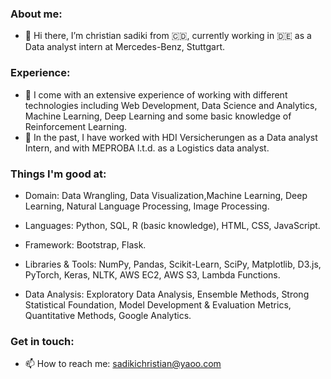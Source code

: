 
### About me: 
- 👋 Hi there, I’m christian sadiki from 🇨🇩, currently working in 🇩🇪 as a Data analyst intern at Mercedes-Benz, Stuttgart. 

### Experience: 
- 🌱 I come with an extensive experience of working with different technologies including Web Development, Data Science and Analytics, Machine Learning, Deep Learning and some basic knowledge of Reinforcement Learning.
- 👀 In the past, I have worked with HDI Versicherungen as a Data analyst Intern, and with MEPROBA l.t.d. as a Logistics data analyst.

### Things I'm good at: 

* Domain: Data Wrangling, Data Visualization,Machine Learning, Deep Learning, Natural Language Processing, Image Processing.

* Languages: Python, SQL, R (basic knowledge), HTML, CSS, JavaScript.

* Framework: Bootstrap, Flask.

* Libraries & Tools: NumPy, Pandas, Scikit-Learn, SciPy, Matplotlib, D3.js, PyTorch, Keras, NLTK, AWS EC2, AWS S3, Lambda Functions.

* Data Analysis: Exploratory Data Analysis, Ensemble Methods, Strong Statistical Foundation, Model Development & Evaluation Metrics, Quantitative Methods, Google Analytics.


### Get in touch: 
- 📫 How to reach me: sadikichristian@yaoo.com






<!---
sdkchris/sdkchris is a ✨ special ✨ repository because its `README.md` (this file) appears on your GitHub profile.
You can click the Preview link to take a look at your changes.
--->

